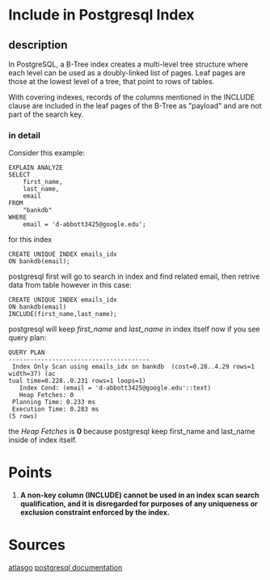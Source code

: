 # Include in Postgresql Index
## description
In PostgreSQL, a B-Tree index creates a multi-level tree structure where each level can be used as a doubly-linked list of pages. Leaf pages are those at the lowest level of a tree, that point to rows of tables.

With covering indexes, records of the columns mentioned in the INCLUDE clause are included in the leaf pages of the B-Tree as "payload" and are not part of the search key.

### in detail

Consider this example:
```postgresql
EXPLAIN ANALYZE
SELECT
    first_name,
    last_name,
    email
FROM
    "bankdb"
WHERE
    email = 'd-abbott3425@google.edu';
```
for this index
```postgresql
CREATE UNIQUE INDEX emails_idx
ON bankdb(email);
```
postgresql first will go to search in index and find related email,
then retrive data from table
however in this case:
```postgresql
CREATE UNIQUE INDEX emails_idx
ON bankdb(email)
INCLUDE(first_name,last_name);
```
postgresql will keep _first\_name_ and _last\_name_ in index itself now if you see
query plan:
```postgresql
QUERY PLAN
---------------------------------------
 Index Only Scan using emails_idx on bankdb  (cost=0.28..4.29 rows=1 width=37) (ac
tual time=0.228..0.231 rows=1 loops=1)
   Index Cond: (email = 'd-abbott3425@google.edu'::text)
   Heap Fetches: 0
 Planning Time: 0.233 ms
 Execution Time: 0.283 ms
(5 rows)
```
the _Heap Fetches_ is **0** because postgresql keep first_name and last_name inside of index itself.

# Points
1. **A non-key column (INCLUDE) cannot be used in an index scan search qualification, and it is disregarded for purposes of any uniqueness or exclusion constraint enforced by the index.**
# Sources
[atlasgo](https://atlasgo.io/guides/postgres/included-columns)
[postgresql documentation]()